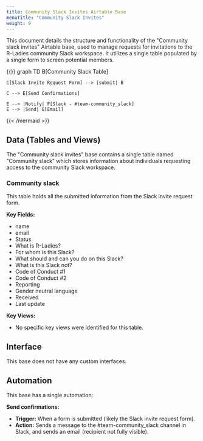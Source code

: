 ```yaml
---
title: Community Slack Invites Airtable Base
menuTitle: "Community Slack Invites"
weight: 9
---
```


This document details the structure and functionality of the "Community slack invites" Airtable base, used to manage requests for invitations to the R-Ladies community Slack workspace. It utilizes a single table populated by a single form to screen potential members.

{{<mermaid  align="left">}}
graph TD
B[Community Slack Table]

    C[Slack Invite Request Form] --> |submit| B

    C --> E[Send Confirmations]

    E --> |Notify| F[Slack - #team-community_slack]
    E --> |Send| G[Email]

{{< /mermaid >}}

## Data (Tables and Views)

The "Community slack invites" base contains a single table named "Community slack" which stores information about individuals requesting access to the community Slack workspace.

### Community slack

This table holds all the submitted information from the Slack invite request form.

**Key Fields:**

- name
- email
- Status
- What is R-Ladies?
- For whom is this Slack?
- What should and can you do on this Slack?
- What is this Slack not?
- Code of Conduct #1
- Code of Conduct #2
- Reporting
- Gender neutral language
- Received
- Last update

**Key Views:**

- No specific key views were identified for this table.

## Interface

This base does not have any custom interfaces.

## Automation

This base has a single automation:

**Send confirmations:**

- **Trigger:** When a form is submitted (likely the Slack invite request form).
- **Action:** Sends a message to the #team-community_slack channel in Slack, and sends an email (recipient not fully visible).
